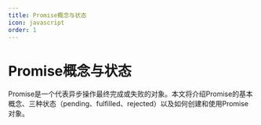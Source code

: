```yaml
---
title: Promise概念与状态
icon: javascript
order: 1
---
```


# Promise概念与状态

Promise是一个代表异步操作最终完成或失败的对象。本文将介绍Promise的基本概念、三种状态（pending、fulfilled、rejected）以及如何创建和使用Promise对象。

